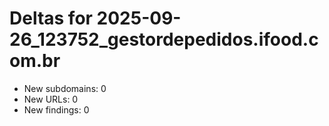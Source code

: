 # Deltas for 2025-09-26_123752_gestordepedidos.ifood.com.br
- New subdomains: 0
- New URLs: 0
- New findings: 0
